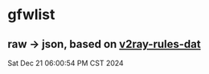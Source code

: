 # gfwlist
## raw -> json, based on [v2ray-rules-dat](https://github.com/Loyalsoldier/v2ray-rules-dat)
Sat Dec 21 06:00:54 PM CST 2024

